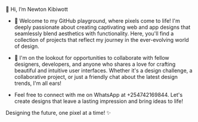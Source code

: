 👋 Hi, I’m Newton Kibiwott
- 👀 Welcome to my GitHub playground, where pixels come to life! I'm deeply passionate about creating captivating web and app
 designs that seamlessly blend aesthetics with functionality. Here, you'll find a collection of projects that reflect my journey in the ever-evolving world of design.
  
- 💞 I'm on the lookout for opportunities to collaborate with fellow designers, developers, and anyone who shares a
   love for crafting beautiful and intuitive user interfaces. Whether it's a design challenge, a collaborative project, or just a friendly chat about the latest design trends, I'm all ears!
   
- Feel free to connect with me on WhatsApp at +254742169844. Let's create designs that leave a lasting impression and bring ideas to life!

Designing the future, one pixel at a time! ✨
<!---
Newtonkibiwott/Newtonkibiwott is a ✨ special ✨ repository because its `README.md` (this file) appears on your GitHub profile.
You can click the Preview link to take a look at your changes.
--->
